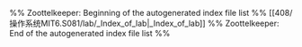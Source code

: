 %% Zoottelkeeper: Beginning of the autogenerated index file list  %%
 [[408/操作系统MIT6.S081/lab/_Index_of_lab|_Index_of_lab]]
%% Zoottelkeeper: End of the autogenerated index file list  %%
